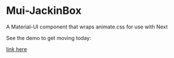 # Mui-JackinBox

A Material-UI component that wraps animate.css for use with Next

See the demo to get moving today:

[link here](https://mui-jackinbox-demo.vercel.app)
